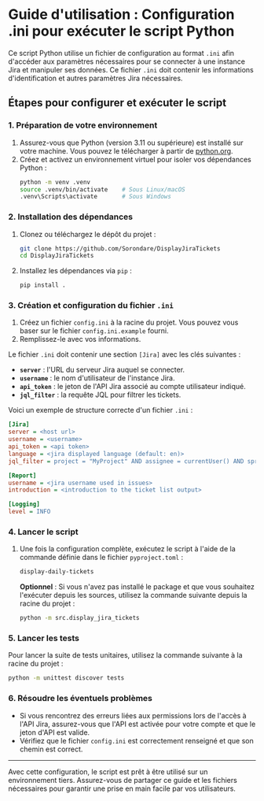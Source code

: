 # Guide d'utilisation : Configuration .ini pour exécuter le script Python
Ce script Python utilise un fichier de configuration au format `.ini` afin d'accéder aux paramètres nécessaires pour se connecter à une instance Jira et manipuler ses données. Ce fichier `.ini` doit contenir les informations d'identification et autres paramètres Jira nécessaires.

## Étapes pour configurer et exécuter le script

### 1. Préparation de votre environnement

1. Assurez-vous que Python (version 3.11 ou supérieure) est installé sur votre machine. Vous pouvez le télécharger à partir de [python.org](https://www.python.org/).
2. Créez et activez un environnement virtuel pour isoler vos dépendances Python :
   ```bash
   python -m venv .venv
   source .venv/bin/activate    # Sous Linux/macOS
   .venv\Scripts\activate       # Sous Windows
   ```

### 2. Installation des dépendances

1. Clonez ou téléchargez le dépôt du projet :
   ```bash
   git clone https://github.com/Sorondare/DisplayJiraTickets
   cd DisplayJiraTickets
   ```
2. Installez les dépendances via `pip` :
   ```bash
   pip install .
   ```

### 3. Création et configuration du fichier `.ini`

1.  Créez un fichier `config.ini` à la racine du projet. Vous pouvez vous baser sur le fichier `config.ini.example` fourni.
2.  Remplissez-le avec vos informations.

Le fichier `.ini` doit contenir une section `[Jira]` avec les clés suivantes :
- **`server`** : l'URL du serveur Jira auquel se connecter.
- **`username`** : le nom d'utilisateur de l'instance Jira.
- **`api_token`** : le jeton de l'API Jira associé au compte utilisateur indiqué.
- **`jql_filter`** : la requête JQL pour filtrer les tickets.

Voici un exemple de structure correcte d'un fichier `.ini` :

```ini
[Jira]
server = <host url>
username = <username>
api_token = <api token>
language = <jira displayed language (default: en)>
jql_filter = project = "MyProject" AND assignee = currentUser() AND sprint in openSprints()

[Report]
username = <jira username used in issues>
introduction = <introduction to the ticket list output>

[Logging]
level = INFO
```

### 4. Lancer le script

1. Une fois la configuration complète, exécutez le script à l'aide de la commande définie dans le fichier `pyproject.toml` :
   ```bash
   display-daily-tickets
   ```
   **Optionnel** : Si vous n'avez pas installé le package et que vous souhaitez l'exécuter depuis les sources, utilisez la commande suivante depuis la racine du projet :
   ```bash
   python -m src.display_jira_tickets
   ```

### 5. Lancer les tests
Pour lancer la suite de tests unitaires, utilisez la commande suivante à la racine du projet :
```bash
python -m unittest discover tests
```

### 6. Résoudre les éventuels problèmes

- Si vous rencontrez des erreurs liées aux permissions lors de l'accès à l'API Jira, assurez-vous que l'API est activée pour votre compte et que le jeton d'API est valide.
- Vérifiez que le fichier `config.ini` est correctement renseigné et que son chemin est correct.

---

Avec cette configuration, le script est prêt à être utilisé sur un environnement tiers. Assurez-vous de partager ce guide et les fichiers nécessaires pour garantir une prise en main facile par vos utilisateurs.

